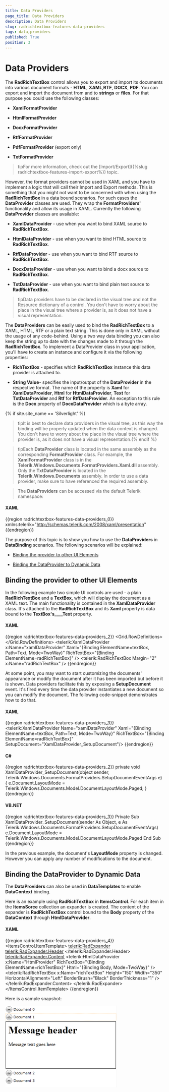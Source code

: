 ```yaml
---
title: Data Providers
page_title: Data Providers
description: Data Providers
slug: radrichtextbox-features-data-providers
tags: data,providers
published: True
position: 3
---
```


# Data Providers



The __RadRichTextBox__ control allows you to export and import its documents into various document formats - __HTML__, __XAML__,__RTF__, __DOCX__, __PDF__. You can export and import the document from and to __strings__ or __files__. For that purpose you could use the following classes:
      

* __XamlFormatProvider__

* __HtmlFormatProvider__

* __DocxFormatProvider__

* __RtfFormatProvider__

* __PdfFormatProvider__ (export only)
          

* __TxtFormatProvider__

>tipFor more information, check out the [Import/Export]({%slug radrichtextbox-features-import-export%}) topic.
        

However, the format providers cannot be used in XAML and you have to implement a logic that will call their Import and Export methods. This is something that you might not want to be concerned with when using the __RadRichTextBox__ in a data bound scenarios. For such cases the __DataProvider__ classes are used. They wrap the __FormatProviders'__ functionality and allow its usage in XAML. Currently the following __DataProvider__ classes are available:
      

* __XamlDataProvider__ - use when you want to bind XAML source to __RadRichTextBox__.
          

* __HtmlDataProvider__ - use when you want to bind HTML source to __RadRichTextBox__.
          

* __RtfDataProvider__ - use when you want to bind RTF source to __RadRichTextBox__.
          

* __DocxDataProvider__ - use when you want to bind a docx source to __RadRichTextBox__.
          

* __TxtDataProvider__ - use when you want to bind plain text source to __RadRichTextBox__.

>tipData providers have to be declared in the visual tree and not the Resource dictionary of a control. You don't have to worry about the place in the visual tree where a provider is, as it does not have a visual representation.          

The __DataProviders__ can be easily used to bind the __RadRichTextBox__ to a XAML, HTML, RTF or a plain text string. This is done only in XAML without the usage of any code-behind. Using a two way data binding you can also keep the string up to date with the changes made to it through the __RadRichTextBox__. To implement a DataProvider class in your application, you'll have to create an instance and configure it via the following properties:
      

* __RichTextBox__ - specifies which __RadRichTextBox__ instance this data provider is attached to.
          

* __String Value__- specifies the input/output of the __DataProvider__ in the respective format.  The name of the property is __Xaml__ for __XamlDataProvider__, __Html__ for __HtmlDataProvider__, __Text__ for __TxtDataProvider__ and __Rtf__ for __RtfDataProvider__. An exception to this rule is the __Docx__ property of __DocxDataProvider__ which is a byte array. 

{% if site.site_name == 'Silverlight' %}
>tipIt is best to declare data providers in the visual tree, as this way the binding will be properly updated when the data context is changed. You don't have to worry about the place in the visual tree where the provider is, as it does not have a visual representation.{% endif %}

>tipEach __DataProvider__ class is located in the same assembly as the corresponding __FormatProvider__ class. For example, the __XamlFormatProvider__ class is in the __Telerik.Windows.Documents.FormatProviders.Xaml.dll__ assembly. Only the __TxtDataProvider__ is located in the __Telerik.Windows.Documents__ assembly. In order to use a data provider, make sure to have referenced the required assembly.
        

>The __DataProviders__ can be accessed via the default Telerik namespace:
        

#### __XAML__

{{region radrichtextbox-features-data-providers_0}}
	xmlns:telerik="http://schemas.telerik.com/2008/xaml/presentation"
{{endregion}}



The purpose of this topic is to show you how to use the __DataProviders__ in __DataBinding__ scenarios. The following scenarios will be explained:
      

* [Binding the provider to other UI Elements](#binding-the-provider-to-other-ui-elements)

* [Binding the DataProvider to Dynamic Data](#binding-the-dataprovider-to-dynamic-data)

## Binding the provider to other UI Elements

In the following example two simple UI controls are used - a plain __RadRichTextBox__ and a __TextBox__, which will display the document as a XAML text. The main functionality is contained in the __XamlDataProvider__ class. It's attached to the __RadRichTextBox__ and its __Xaml__ property is data bound to the __TextBox's____Text__ property.
        

#### __XAML__

{{region radrichtextbox-features-data-providers_2}}
	<UserControl x:Class="DataProvidersDemo.MainPage"
	             xmlns:telerik="http://schemas.telerik.com/2008/xaml/presentation">
	    <Grid x:Name="LayoutRoot"
	          Background="White">
	        <Grid.RowDefinitions>
	            <RowDefinition />
	            <RowDefinition />
	        </Grid.RowDefinitions>
	        <telerik:XamlDataProvider x:Name="xamlDataProvider"
	            Xaml="{Binding ElementName=textBox, Path=Text, Mode=TwoWay}"
	            RichTextBox="{Binding ElementName=radRichTextBox}" />
	        <telerik:RadRichTextBox Margin="2" x:Name="radRichTextBox" />
	        <TextBox Margin="2" Grid.Row="1" x:Name="textBox" />
	    </Grid>
	</UserControl>
{{endregion}}



At some point, you may want to start customizing the documents' appearance or modify the document after it has been imported but before it is shown. Data providers facilitate this by exposing a __SetupDocument__ event. It's fired every time the data provider instantiates a new document so you can modify the document. The following code-snippet demonstrates how to do that.
        

#### __XAML__

{{region radrichtextbox-features-data-providers_3}}
	<telerik:XamlDataProvider Name="xamlDataProvider"
	           Xaml="{Binding ElementName=textBox, Path=Text, Mode=TwoWay}"
	           RichTextBox="{Binding ElementName=radRichTextBox}"
	           SetupDocument="XamlDataProvider_SetupDocument"/>
{{endregion}}



#### __C#__

{{region radrichtextbox-features-data-providers_2}}
	private void XamlDataProvider_SetupDocument(object sender, Telerik.Windows.Documents.FormatProviders.SetupDocumentEventArgs e)
	{
	    e.Document.LayoutMode = Telerik.Windows.Documents.Model.DocumentLayoutMode.Paged;
	}
{{endregion}}


#### __VB.NET__

{{region radrichtextbox-features-data-providers_3}}
	Private Sub XamlDataProvider_SetupDocument(sender As Object, e As Telerik.Windows.Documents.FormatProviders.SetupDocumentEventArgs)
	 e.Document.LayoutMode = Telerik.Windows.Documents.Model.DocumentLayoutMode.Paged
	End Sub
{{endregion}}



In the previous example, the document's __LayoutMode__ property is changed. However you can apply any number of modifications to the document.
        

## Binding the DataProvider to Dynamic Data

The __DataProviders__ can also be used in __DataTemplates__ to enable __DataContext__ binding.
        

Here is an example using __RadRichTextBox__ in __ItemsControl__. For each item in the __ItemsSorce__ collection an expander is created. The content of the expander is __RadRichTextBox__ control bound to the __Body__ property of the __DataContext__ through __HtmlDataProvider__.
        

#### __XAML__

{{region radrichtextbox-features-data-providers_4}}
	<ItemsControl>
	    <ItemsControl.ItemTemplate>
	        <DataTemplate>
	            <telerik:RadExpander>
	                <telerik:RadExpander.Header>
	                    <TextBlock Text="{Binding Name}"/>
	                </telerik:RadExpander.Header>
	                <telerik:RadExpander.Content>
	                    <Grid>
	                        <telerik:HtmlDataProvider x:Name="HtmlProvider" 
	                                      RichTextBox="{Binding ElementName=richTextBox}"
	                                      Html="{Binding Body, Mode=TwoWay}" />
	                        <telerik:RadRichTextBox x:Name="richTextBox" Height="150" Width="350"
	                                HorizontalAlignment="Left" BorderBrush="Black" BorderThickness="1" />            
	                    </Grid>
	                </telerik:RadExpander.Content>
	            </telerik:RadExpander>
	        </DataTemplate>
	    </ItemsControl.ItemTemplate>
	</ItemsControl>
{{endregion}}



Here is a sample snapshot:

![](images/RadRichTextBox_Features_DataProviders_01.png)
